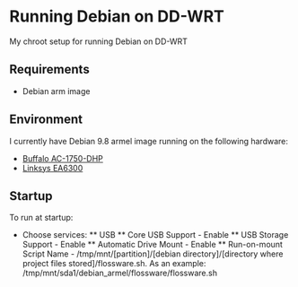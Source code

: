# Running Debian on DD-WRT
My chroot setup for running Debian on DD-WRT

## Requirements
* Debian arm image

## Environment
I currently have Debian 9.8 armel image running on the following hardware:
* [Buffalo AC-1750-DHP](https://www.amazon.com/Buffalo-AirStation-Extreme-Wireless-WZR-1750DHP/dp/B00D69747O)
* [Linksys EA6300](https://www.linksys.com/us/support-product?pid=01t80000003KTikAAG)

## Startup
To run at startup:
* Choose services:
** USB
** Core USB Support - Enable
** USB Storage Support - Enable
** Automatic Drive Mount - Enable
** Run-on-mount Script Name - /tmp/mnt/[partition]/[debian directory]/[directory where project files stored]/flossware.sh.  As an example:  /tmp/mnt/sda1/debian_armel/flossware/flossware.sh
